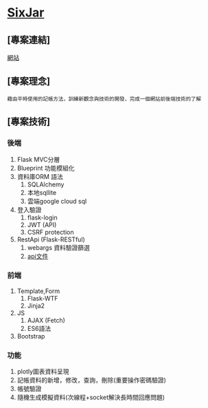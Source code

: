 # [SixJar](https://sixjar.de.r.appspot.com/)
## [專案連結]
[網站](https://sixjar.de.r.appspot.com/)
## [專案理念]
	藉由平時使用的記帳方法，訓練新觀念與技術的開發，完成一個網站前後端技術的了解

## [專案技術]

### 後端
1. Flask MVC分層
2. Blueprint 功能模組化
3. 資料庫ORM 語法
	1.  SQLAlchemy
	2.  本地sqllite
	3.  雲端google cloud sql
4. 登入驗證
	1. flask-login
	2. JWT (API)
	3. CSRF protection
5. RestApi (Flask-RESTful)
	1. webargs 資料驗證篩選
	2. [api文件](https://sixjar.de.r.appspot.com/apispec/)
	
### 前端
1. Template,Form 
	1. Flask-WTF
	2. Jinja2
2. JS
	1. AJAX (Fetch)
	2. ES6語法
3. Bootstrap

### 功能
1. plotly圖表資料呈現
2. 記帳資料的新增，修改，查詢，刪除(重要操作密碼驗證)
3. 帳號驗證
4. 隨機生成模擬資料(次線程+socket解決長時間回應問題)

